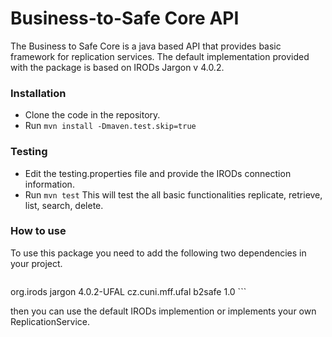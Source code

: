# Business-to-Safe Core API

The Business to Safe Core is a java based API that provides basic framework for replication services. The default implementation provided with the package is based on IRODs Jargon v 4.0.2.


### Installation

* Clone the code in the repository.
* Run
`mvn install -Dmaven.test.skip=true`


### Testing

* Edit the testing.properties file and provide the IRODs connection information.
* Run `mvn test`
This will test the all basic functionalities replicate, retrieve, list, search, delete.


### How to use

To use this package you need to add the following two dependencies in your project.
> ```
<dependency>
  <groupId>org.irods</groupId>
  <artifactId>jargon</artifactId>
  <version>4.0.2-UFAL</version>
</dependency>
<dependency>
  <groupId>cz.cuni.mff.ufal</groupId>
  <artifactId>b2safe</artifactId>
  <version>1.0</version>
</dependency>
```

then you can use the default IRODs implemention or implements your own ReplicationService.
